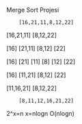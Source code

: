 Merge Sort Projesi


        [16,21,11,8,12,22] 
        
[16,21,11]             [8,12,22]

[16] [21,11]           [8,12] [22]

[16] [21] [11]         [8] [12] [22]

[16] [11,21]           [8,12] [22]

[11,16,21]             [8,12,22]

        [8,11,12,16,21,22]
        
        
2^x=n  x=nlogn   O(nlogn)        
        

